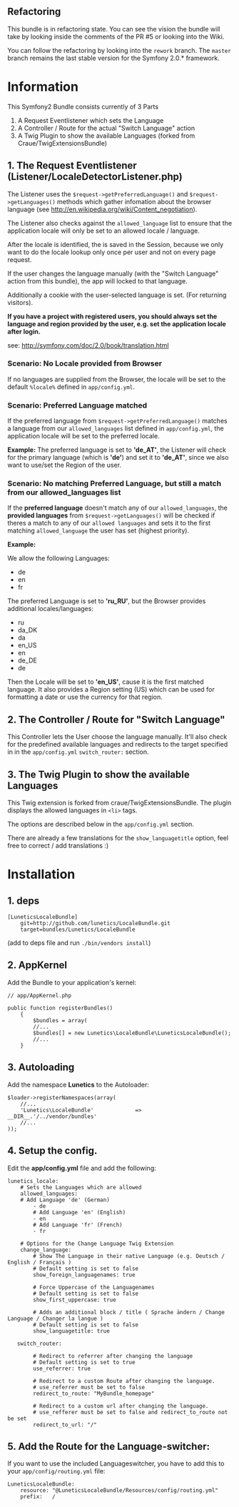## Refactoring

This bundle is in refactoring state. You can see the vision the bundle will take by looking inside the comments of the PR #5 or looking into the Wiki.

You can follow the refactoring by looking into the `rework` branch. The `master` branch remains the last stable version for the Symfony 2.0.* framework.

# Information

This Symfony2 Bundle consists currently of 3 Parts

1. A Request Eventlistener which sets the Language
2. A Controller / Route for the actual "Switch Language" action
3. A Twig Plugin to show the available Languages (forked from Craue/TwigExtensionsBundle)

## 1. The Request Eventlistener (Listener/LocaleDetectorListener.php)

The Listener uses the ``$request->getPreferredLanguage()`` and ``$request->getLanguages()`` methods which gather infomation about the browser language (see http://en.wikipedia.org/wiki/Content_negotiation).

The Listener also checks against the ``allowed_language`` list to ensure that the application locale will only be set to an allowed locale / language.

After the locale is identified, the  is saved in the Session, because we only want to do the locale lookup only once per user and not on every page request.

If the user changes the language manually (with the "Switch Language" action from this bundle), the app will locked to that language.

Additionally a cookie with the user-selected language is set. (For returning visitors).

**If you have a project with registered users, you should always set the language and region provided by the user, e.g. set the application locale after login.**

see: http://symfony.com/doc/2.0/book/translation.html

### Scenario: No Locale provided from Browser
If no languages are supplied from the Browser, the locale will be set to the default ``%locale%`` defined in ``app/config.yml``.

### Scenario: Preferred Language matched
If the preferred language from ``$request->getPreferredLanguage()`` matches a language from our ``allowed_languages`` list defined in ``app/config.yml``, the application locale will be set to the preferred locale. 

**Example:**
The preferred language is set to **'de_AT'**, the Listener will check for the primary language (which is **'de'**) and set it to **'de_AT'**, since we also want to use/set the Region of the user.

### Scenario: No matching Preferred Language, but still a match from our allowed_languages list

If the **preferred language** doesn't match any of our ``allowed_languages``, the **provided languages** from ``$request->getLanguages()`` will be checked if theres a match to any of our ``allowed languages`` and sets it to the first matching ``allowed_language`` the user has set (highest priority).

**Example:**

We allow the following Languages:

- de
- en
- fr

The preferred Language is set to **'ru_RU'**, but the Browser provides additional locales/languages: 

- ru
- da_DK
- da
- en_US
- en
- de_DE
- de

Then the Locale will be set to **'en_US'**, cause it is the first matched language. It also provides a Region setting (US) which can be used for formatting a date or use the currency for that region.

## 2. The Controller / Route for "Switch Language"

This Controller lets the User choose the language manually. It'll also check for the predefined available languages and redirects to the target specified in in the ``app/config.yml`` ``switch_router:`` section.

## 3. The Twig Plugin to show the available Languages

This Twig extension is forked from craue/TwigExtensionsBundle. The plugin displays the allowed languages in ``<li>`` tags. 

The options are described below in the ``app/config.yml`` section.

There are already a few translations for the ``show_languagetitle`` option, feel free to correct / add translations :)


Installation
============

## 1. deps

	[LuneticsLocaleBundle]
	    git=http://github.com/lunetics/LocaleBundle.git
	    target=bundles/Lunetics/LocaleBundle

(add to deps file and run `./bin/vendors install`)


## 2. AppKernel

Add the Bundle to your application's kernel:

    // app/AppKernel.php
	
	public function registerBundles()
    	{
        	$bundles = array(
			//...
        	$bundles[] = new Lunetics\LocaleBundle\LuneticsLocaleBundle();
    		//...
		}


## 3. Autoloading

Add the namespace **Lunetics** to the Autoloader:

	
	$loader->registerNamespaces(array(
    	//...
    	'Lunetics\LocaleBundle'             => __DIR__.'/../vendor/bundles'
		//...
	));


## 4. Setup the config.

Edit the **app/config.yml** file and add the following:

	lunetics_locale:	
		# Sets the Languages which are allowed
	   	allowed_languages:
	    # Add Language 'de' (German)
	    	- de
	       	# Add Language 'en' (English)
	       	- en
	       	# Add Language 'fr' (French)
	       	- fr
	
		# Options for the Change Language Twig Extension
		change_language:
			# Show The Language in their native Language (e.g. Deutsch / English / Français )			
			# Default setting is set to false 
			show_foreign_languagenames: true
			
			# Force Uppercase of the Languagenames
			# Default setting is set to false
			show_first_uppercase: true 
			
			# Adds an additional block / title ( Sprache ändern / Change Language / Changer la langue )
			# Default setting is set to false
			show_languagetitle: true
			
	   switch_router:
	
			# Redirect to referrer after changing the language
			# Default setting is set to true
			use_referrer: true
			
			# Redirect to a custom Route after changing the language.
			# use_referrer must be set to false
			redirect_to_route: "MyBundle_homepage"

			# Redirect to a custom url after changing the language.
			# use_refferer must be set to false and redirect_to_route not be set
	       	redirect_to_url: "/"


## 5. Add the Route for the Language-switcher:

If you want to use the included Languageswitcher, you have to add this to your ``app/config/routing.yml`` file:

	LuneticsLocaleBundle:
	    resource: "@LuneticsLocaleBundle/Resources/config/routing.yml"
	    prefix:   /
